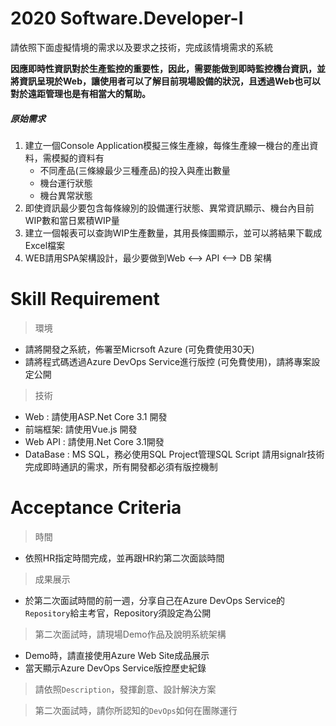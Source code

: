 # 2020 Software.Developer-I
請依照下面虛擬情境的需求以及要求之技術，完成該情境需求的系統

**因應即時性資訊對於生產監控的重要性，因此，需要能做到即時監控機台資訊，並將資訊呈現於Web，讓使用者可以了解目前現場設備的狀況，且透過Web也可以對於遠距管理也是有相當大的幫助。**

##### 原始需求
1. 建立一個Console Application模擬三條生產線，每條生產線一機台的產出資料，需模擬的資料有
   - 不同產品(三條線最少三種產品)的投入與產出數量
   - 機台運行狀態
   - 機台異常狀態
2. 即使資訊最少要包含每條線別的設備運行狀態、異常資訊顯示、機台內目前WIP數和當日累積WIP量
3. 建立一個報表可以查詢WIP生產數量，其用長條圖顯示，並可以將結果下載成Excel檔案
4.  WEB請用SPA架構設計，最少要做到Web <--> API <--> DB 架構

# Skill Requirement
> 環境
- 請將開發之系統，佈署至Micrsoft Azure (可免費使用30天)
- 請將程式碼透過Azure DevOps Service進行版控 (可免費使用)，請將專案設定公開
> 技術
- Web : 請使用ASP.Net Core 3.1 開發
- 前端框架: 請使用Vue.js 開發
- Web API : 請使用.Net Core 3.1開發
- DataBase : MS SQL，務必使用SQL Project管理SQL Script
請用signalr技術完成即時通訊的需求，所有開發都必須有版控機制

# Acceptance Criteria
> 時間
- 依照HR指定時間完成，並再跟HR約第二次面談時間

> 成果展示
- 於第二次面試時間的前一週，分享自己在Azure DevOps Service的`Repository`給主考官，Repository須設定為公開

> 第二次面試時，請現場Demo作品及說明系統架構
- Demo時，請直接使用Azure Web Site成品展示
- 當天顯示Azure DevOps Service版控歷史紀錄

> 請依照`Description`，發揮創意、設計解決方案

> 第二次面試時，請你所認知的`DevOps`如何在團隊運行
